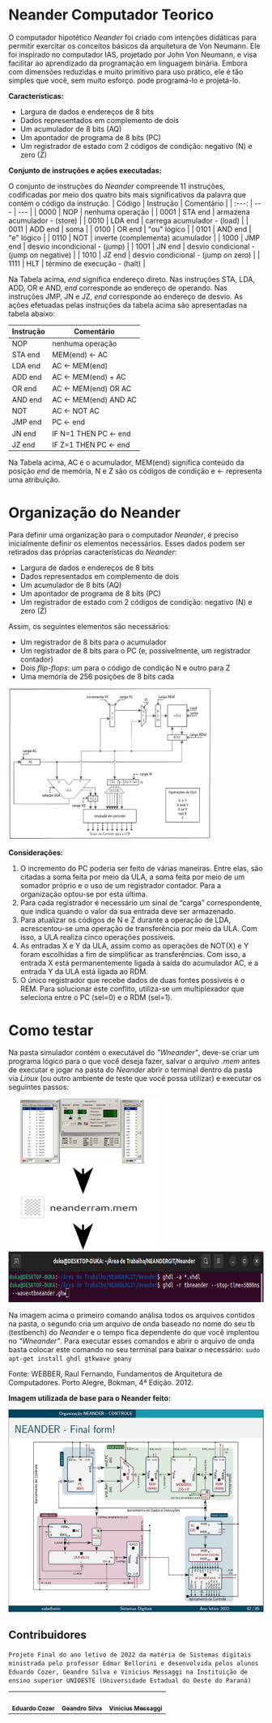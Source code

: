 # Neander Computador Teorico
O computador hipotético *Neander* foi criado com intenções didáticas para permitir exercitar os conceitos básicos da arquitetura de Von Neumann. Ele foi inspirado no computador IAS, projetado por John Von Neumann, e visa facilitar ao aprendizado da programação em linguagem binária. Embora com dimensões reduzidas e muito primitivo para uso prático, ele é tão simples que você, sem muito esforço. pode programá-lo e projetá-lo.

**Características:**
- Largura de dados e endereços de 8 bits
- Dados representados em complemento de dois
- Um acumulador de 8 bits (AQ)
- Um apontador de programa de 8 bits (PC)
- Um registrador de estado com 2 códigos de condição: negativo (N) e zero (Z)

**Conjunto de instruções e ações executadas:**

O conjunto de instruções do *Neander* compreende 11 instruções, codificadas por meio dos quatro bits mais significativos da palavra que contém o código da instrução.
| Código  | Instrução | Comentário |
| :---: | --- | --- |
| 0000  | NOP  | nenhuma operação |
| 0001  | STA end | armazena acumulador - (store) |
| 0010  | LDA end | carrega acumulador - (load)  |
| 0011  | ADD end | soma |
| 0100  | OR end  | "ou" lógico  |
| 0101  | AND end  | "e" lógico  |
| 0110  | NOT  | inverte (complementa) acumulador  |
| 1000  | JMP end | desvio incondicional - (jump)  |
| 1001  | JN end  | desvio condicional - (jump on negative) |
| 1010  | JZ end  | desvio condicional - (jump on zero)  |
| 1111  | HLT  | término de execução - (halt) |

Na Tabela acima, *end* significa endereço direto. Nas instruções STA, LDA, ADD, OR e AND, *end* corresponde ao endereço de operando. Nas instruções JMP, JN e JZ, *end* corresponde ao endereço de desvio. As ações efetuadas pelas instruções da tabela acima são apresentadas na tabela abaixo:

| Instrução | Comentário |
| --- | --- |
| NOP     | nenhuma operação |
| STA end | MEM(end) ← AC |
| LDA end | AC ← MEM(end)  |
| ADD end | AC ← MEM(end) + AC |
| OR end  | AC ← MEM(end) OR AC |
| AND end | AC ← MEM(end) AND AC |
| NOT     | AC ← NOT AC |
| JMP end | PC ← end |
| JN end  | IF N=1 THEN PC ← end |
| JZ end  | IF Z=1 THEN PC ← end |

Na Tabela acima, AC é o acumulador, MEM(end) significa conteúdo da posição *end* de memória, N e Z são os códigos de condição e ← representa uma atribuição.
# Organização do Neander
Para definir uma organização para o computador *Neander*, é preciso inicialmente definir os elementos necessários. Esses dados podem ser retirados das próprias características do *Neander*:
- Largura de dados e endereços de 8 bits
- Dados representados em complemento de dois
- Um acumulador de 8 bits (AQ)
- Um apontador de programa de 8 bits (PC)
- Um registrador de estado com 2 códigos de condição: negativo (N) e zero (Z)

Assim, os seguintes elementos são necessários:
- Um registrador de 8 bits para o acumulador
- Um registrador de 8 bits para o PC (e, possivelmente, um registrador contador)
- Dois *flip-flops*: um para o código de condição N e outro para Z
- Uma memória de 256 posições de 8 bits cada

<img width="400" height="300" src="Imagens/Neander.JPG">

**Considerações:**
1. O incremento do PC poderia ser feito de várias maneiras. Entre elas, são citadas a soma feita por meio da ULA, a soma feita por meio de um somador próprio e o uso de um registrador contador. Para a organização optou-se por esta última.
2. Para cada registrador é necessário um sinal de “carga” correspondente, que indica quando o valor da sua entrada deve ser armazenado.
3. Para atualizar os códigos de N e Z durante a operação de LDA, acrescentou-se uma operação de transferência por meio da ULA. Com isso, a ULA realiza cinco operações possíveis.
4. As entradas X e Y da ULA, assim como as operações de NOT(X) e Y foram escolhidas a fim de simplificar as transferências. Com isso, a entrada X está permanentemente ligada à saída do acumulador AC, e a entrada Y da ULA está ligada ao RDM.
5. O único registrador que recebe dados de duas fontes possíveis é o REM. Para solucionar este conflito, utiliza-se um multiplexador que seleciona entre o PC (sel=0) e o RDM (sel=1).

# Como testar

Na pasta simulador contém o executável do *"Wneander"*, deve-se criar um programa lógico para o que você deseja fazer, salvar o arquivo *.mem* antes de executar e jogar na pasta do *Neander* abrir o terminal dentro da pasta via *Linux* (ou outro ambiente de teste que você possa utilizar) e executar os seguintes passos:

<img width="300" height="300" src="Imagens/to_readme/Caminhoteste.JPG">
<img width="800" height="100" src="Imagens/to_readme/Comandosterminal.jpeg">

Na imagem acima o primeiro comando análisa todos os arquivos contidos na pasta, o segundo cria um arquivo de onda baseado no nome do seu tb (testbench) do *Neander* e o tempo fica dependente do que você implentou no *"Wneander"*. Para executar esses comandos e abrir o arquivo de onda basta colocar este comando no seu terminal para baixar o necessário:
`sudo apt-get install ghdl gtkwave geany`

Fonte: WEBBER, Raul Fernando, Fundamentos de Arquitetura de Computadores. Porto Alegre, Bokman, 4ª Edição. 2012.

**Imagem utilizada de base para o Neander feito:**

<img width="600" height="400" src="Imagens/Neanderutilizado.JPG">

## Contribuidores

`Projeto Final do ano letivo de 2022 da matéria de Sistemas digitais ministrada pelo professor Edmar Bellorini e desenvolvida pelos alunos Eduardo Cozer, Geandro Silva e Vinicius Messaggi na Instituição de ensino superior UNIOESTE (Universidade Estadual do Oeste do Paraná)`

<table>
  <tr>
    <td align="center"><a href="https://github.com/Eduardo-Cozer"><img style="border-radius: 50%;" src="https://avatars.githubusercontent.com/u/129805691?v=4" width="100px;" alt=""/><br /><sub><b>Eduardo Cozer</b></sub></a><br /></td>
    <td align="center"><a href="https://github.com/GeandroRdS"><img style="border-radius: 50%;" src="https://avatars.githubusercontent.com/u/140825373?v=4" width="100px;" alt=""/><br /><sub><b>Geandro Silva</b></sub></a><br /></td>
    <td align="center"><a href="https://github.com/Vmessaggi"><img style="border-radius: 50%;" src="https://avatars.githubusercontent.com/u/109189195?v=4" width="100px;" alt=""/><br /><sub><b>Vinicius Messaggi</b></sub></a><br /></td>
  </tr>
</table>
